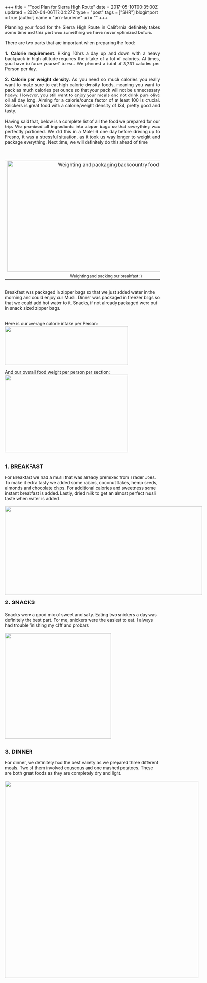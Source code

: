 +++
title = "Food Plan for Sierra High Route"
date = 2017-05-10T00:35:00Z
updated = 2020-04-06T17:04:27Z
type = "post"
tags = ["SHR"]
blogimport = true 
[author]
	name = "ann-lauriene"
	uri = ""
+++

<div style="text-align: justify;">Planning your food for the Sierra High Route in California definitely takes some time and this part was something we have never optimized before.</div><div class="separator" style="clear: both; text-align: justify;"><br /></div><div class="separator" style="clear: both; text-align: justify;">There are two parts that are important when preparing the food:&nbsp;</div><div class="separator" style="clear: both; text-align: justify;"><br /></div><div class="separator" style="clear: both; text-align: justify;"><b>1.</b>&nbsp;<b>Calorie requirement</b>. Hiking 10hrs a day up and down with a heavy backpack in high altitude requires the intake of a lot of calories. At times, you have to force yourself to eat. We planned a total of 3,731 calories per Person per day.&nbsp;</div><div class="separator" style="clear: both; text-align: justify;"><br /></div><div class="separator" style="clear: both; text-align: justify;"><b>2. Calorie per weight density.&nbsp;</b>As you need so much calories you really want to make sure to eat high calorie density foods, meaning you want to pack as much calories per ounce so that your pack will not be unnecessary heavy. However, you still want to enjoy your meals and not drink pure olive oil all day long. Aiming for a calorie/ounce factor of at least 100 is crucial. Snickers is great food with a calorie/weight density of 134, pretty good and tasty.&nbsp;</div><div class="separator" style="clear: both; text-align: justify;"><br /></div><div class="separator" style="clear: both; text-align: justify;">Having said that, below is a complete list of all the food we prepared for our trip. We premixed all ingredients into zipper bags so that everything was perfectly portioned. We did this in a Motel 6 one day before driving up to Fresno, it was a stressful situation, as it took us way longer to weight and package everything. Next time, we will definitely do this ahead of time.&nbsp;</div><div class="separator" style="clear: both;"><br /></div><div class="separator" style="clear: both;"><br /></div><table align="center" cellpadding="0" cellspacing="0" class="tr-caption-container" style="margin-left: auto; margin-right: auto; text-align: center;"><tbody><tr><td style="text-align: center;"><a href="https://4.bp.blogspot.com/-hEP5xrk7KdM/WMYIhkIbjuI/AAAAAAAAxHo/jtKc2gzhEC8XBaXLD38iiP22rRdGuRDVACLcB/s1600/IMG_20160916_092346.jpg" imageanchor="1" style="margin-left: auto; margin-right: auto;"><img alt="Weighting and packaging backcountry food " border="0" height="360" src="https://4.bp.blogspot.com/-hEP5xrk7KdM/WMYIhkIbjuI/AAAAAAAAxHo/jtKc2gzhEC8XBaXLD38iiP22rRdGuRDVACLcB/s1600/IMG_20160916_092346.jpg" title="Food Preparing" width="640" /></a></td></tr><tr><td class="tr-caption" style="font-size: 12.8px;">Weighting and packing our breakfast :)</td></tr></tbody></table><div class="separator" style="clear: both;"><br /></div>Breakfast was packaged in zipper bags so that we just added water in the morning and could enjoy our Musli. Dinner was packaged in freezer bags so that we could add hot water to it. Snacks, if not already packaged were put in snack sized zipper bags.<br /><div class="separator" style="clear: both;"><br /></div><div class="separator" style="clear: both;"><br /></div><div class="separator" style="clear: both;">Here is our average calorie intake per Person:</div><div class="separator" style="clear: both; text-align: center;"><a href="https://4.bp.blogspot.com/-3Gjl_lqvmMo/WRD44XkPxBI/AAAAAAAA01o/ugDy66DFcFoiBzd-mKIZZ1YH-hx_sagyQCLcB/s1600/Screen%2BShot%2B2017-05-09%2Bat%2B1.00.43%2BAM.png" imageanchor="1" style="clear: left; float: left; margin-bottom: 1em; margin-right: 1em;"><img border="0" height="126" src="https://4.bp.blogspot.com/-3Gjl_lqvmMo/WRD44XkPxBI/AAAAAAAA01o/ugDy66DFcFoiBzd-mKIZZ1YH-hx_sagyQCLcB/s1600/Screen%2BShot%2B2017-05-09%2Bat%2B1.00.43%2BAM.png" width="400" /></a></div><br /><br /><div class="" style="clear: both;">And our overall food weight per person per section:</div><div class="separator" style="clear: both;"></div><div class="separator" style="clear: both; text-align: center;"></div><div class="separator" style="clear: both; text-align: center;"></div><div class="separator" style="clear: both; text-align: center;"><a href="https://2.bp.blogspot.com/-w2d_rd0lX-8/WRD44Wr_i1I/AAAAAAAA01k/5dTKA8OpVp8AC1_WyRC4QZGZop3rCd7WACLcB/s1600/Screen%2BShot%2B2017-05-09%2Bat%2B1.00.31%2BAM.png" imageanchor="1" style="clear: left; float: left; margin-bottom: 1em; margin-right: 1em;"><img border="0" height="253" src="https://2.bp.blogspot.com/-w2d_rd0lX-8/WRD44Wr_i1I/AAAAAAAA01k/5dTKA8OpVp8AC1_WyRC4QZGZop3rCd7WACLcB/s1600/Screen%2BShot%2B2017-05-09%2Bat%2B1.00.31%2BAM.png" width="400" /></a></div><div class="separator" style="clear: both; text-align: left;"><b><span style="font-size: large;"><br /></span></b></div><div class="separator" style="clear: both; text-align: left;"><b><span style="font-size: large;">1. BREAKFAST</span></b></div><br />For Breakfast we had a musli that was already premixed from Trader Joes. To make it extra tasty we added some raisins, coconut flakes, hemp seeds, almonds and chocolate chips. For additional calories and sweetness some instant breakfast is added. Lastly, dried milk to get an almost perfect musli taste when water is added.<br /><br /><div class="separator" style="clear: both; text-align: center;"></div><div class="separator" style="clear: both; text-align: center;"><a href="https://3.bp.blogspot.com/-rmAGQtw9-BE/WRD441TJQzI/AAAAAAAA010/H9ilYCg3Dwg6WLUAkMB_ke5PrV_a161ggCLcB/s1600/Screen%2BShot%2B2017-05-09%2Bat%2B12.59.43%2BAM.png" imageanchor="1" style="clear: left; float: left; margin-bottom: 1em; margin-right: 1em;"><img border="0" height="288" src="https://3.bp.blogspot.com/-rmAGQtw9-BE/WRD441TJQzI/AAAAAAAA010/H9ilYCg3Dwg6WLUAkMB_ke5PrV_a161ggCLcB/s1600/Screen%2BShot%2B2017-05-09%2Bat%2B12.59.43%2BAM.png" width="640" /></a></div><br /><br /><span style="font-size: large;"><b><br /></b></span><span style="font-size: large;"><b>2. SNACKS</b></span><br /><span style="font-size: large;"><b><br /></b></span>Snacks were a good mix of sweet and salty. Eating two snickers a day was definitely the best part. For me, snickers were the easiest to eat. I always had trouble finishing my cliff and probars.<br /><br /><div class="separator" style="clear: both; text-align: center;"><a href="https://3.bp.blogspot.com/-Vf_vMH4UeQg/WRD44-pcCcI/AAAAAAAA014/V8cjg2kczD078xOb2w5X2kxGXyXhyEBhwCLcB/s1600/Screen%2BShot%2B2017-05-09%2Bat%2B12.59.51%2BAM.png" imageanchor="1" style="clear: left; float: left; margin-bottom: 1em; margin-right: 1em;"><img border="0" height="344" src="https://3.bp.blogspot.com/-Vf_vMH4UeQg/WRD44-pcCcI/AAAAAAAA014/V8cjg2kczD078xOb2w5X2kxGXyXhyEBhwCLcB/s1600/Screen%2BShot%2B2017-05-09%2Bat%2B12.59.51%2BAM.png" width="auto" /></a></div><br /><div class="separator" style="clear: both;"><br /></div><span style="font-size: large;"><b>3. DINNER</b></span><br /><div class="separator" style="clear: both;"><br /></div><div class="separator" style="clear: both;">For dinner, we definitely had the best variety as we prepared three different meals. Two of them involved couscous and one mashed potatoes. These are both great foods as they are completely dry and light.&nbsp;</div><div class="separator" style="clear: both;"><br /></div><div class="separator" style="clear: both; text-align: center;"></div><div class="separator" style="clear: both; text-align: center;"></div><div class="separator" style="clear: both; text-align: center;"><a href="https://2.bp.blogspot.com/-32A_YMbM6FQ/WRD58IJAFDI/AAAAAAAA02E/0uKnzxGPNXstgQItk1t2kEJE25tmFT8XACLcB/s1600/Screen%2BShot%2B2017-05-09%2Bat%2B1.06.00%2BAM.png" imageanchor="1" style="clear: left; float: left; margin-bottom: 1em; margin-right: 1em;"><img border="0" height="640" src="https://2.bp.blogspot.com/-32A_YMbM6FQ/WRD58IJAFDI/AAAAAAAA02E/0uKnzxGPNXstgQItk1t2kEJE25tmFT8XACLcB/s1600/Screen%2BShot%2B2017-05-09%2Bat%2B1.06.00%2BAM.png" width="628" /></a></div><br /><br /><br />
